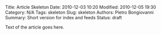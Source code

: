 Title: Article Skeleton
Date: 2010-12-03 10:20
Modified: 2010-12-05 19:30
Category: N/A
Tags: skeleton
Slug: skeleton
Authors: Pietro Bongiovanni
Summary: Short version for index and feeds
Status: draft

Text of the article goes here.